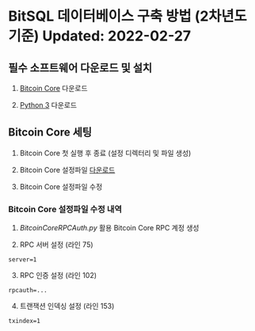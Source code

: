 # BitSQL 데이터베이스 구축 방법 (2차년도 기준) Updated: 2022-02-27

## 필수 소프트웨어 다운로드 및 설치

1. [Bitcoin Core](https://bitcoin.org/en/download) 다운로드

2. [Python 3](https://www.python.org/downloads/) 다운로드

## Bitcoin Core 세팅

1. Bitcoin Core 첫 실행 후 종료 (설정 디렉터리 및 파일 생성)

2. Bitcoin Core 설정파일 [다운로드](https://github.com/bitcoin/bitcoin/blob/master/share/examples/bitcoin.conf)

3. Bitcoin Core 설정파일 수정

### Bitcoin Core 설정파일 수정 내역

1. _BitcoinCoreRPCAuth.py_ 활용 Bitcoin Core RPC 계정 생성

2. RPC 서버 설정 (라인 75)

```
server=1
```

3. RPC 인증 설정 (라인 102)

```
rpcauth=...
```

4. 트랜잭션 인덱싱 설정 (라인 153)

```
txindex=1
```
